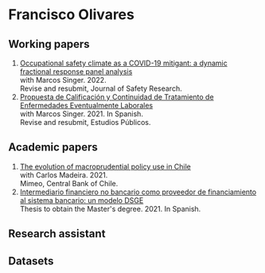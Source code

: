 # Francisco Olivares

## Working papers
1. [Occupational safety climate as a COVID-19 mitigant: a dynamic fractional response panel analysis](https://fco-olivares.github.io/wp/sc_covid.pdf)  
with Marcos Singer. 2022.  
Revise and resubmit, Journal of Safety Research.
2. [Propuesta de Calificación y Continuidad de Tratamiento de Enfermedades Eventualmente Laborales](https://fco-olivares.github.io/wp/cct_eel.pdf)  
with Marcos Singer. 2021. In Spanish.  
Revise and resubmit, Estudios Públicos.

## Academic papers
1. [The evolution of macroprudential policy use in Chile](https://fco-olivares.github.io/ap/mp_chile.pdf)  
with Carlos Madeira. 2021.  
Mimeo, Central Bank of Chile.
2. [Intermediario financiero no bancario como proveedor de financiamiento al sistema bancario: un modelo DSGE](https://fco-olivares.github.io/ap/nbfi_dsge.pdf)  
Thesis to obtain the Master's degree. 2021. In Spanish.  

## Research assistant



## Datasets
